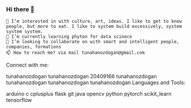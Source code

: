 ### Hi there 👋

<!--
**KevserTemur/KevserTemur** is a ✨ _special_ ✨ repository because its `README.md` (this file) appears on your GitHub profile.

Here are some ideas to get you started:

- 🔭 I’m currently working on ...
- 🌱 I’m currently learning ...
- 👯 I’m looking to collaborate on ...
- 🤔 I’m looking for help with ...
- 💬 Ask me about ...
- 📫 How to reach me: ...
- 😄 Pronouns: ...
- ⚡ Fun fact: ...
-->


    👀 I’m interested in with culture, art, ideas. I like to get to know people, but more to eat. I like to system build excessively, system system system.
    🌱 I’m currently learning phyton for data scinece
    💞️ I’m looking to collaborate on with smart and intelligent people, companies, formations
    📫 How to reach me? via mail tunahanozdogan@gmail.com

Connect with me:

tunahanozdogan tunahanozdogan 20409166 tunahanozdogan tunahanozdogan tunahanozdogan tunahanozdogan
Languages and Tools:

arduino c cplusplus flask git java opencv python pytorch scikit_learn tensorflow
